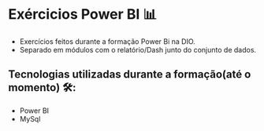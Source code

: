 # Exércicios Power BI 📊
- Exercícios feitos durante a formação Power Bi na DIO.
- Separado em módulos com o relatório/Dash junto do conjunto de dados.


## Tecnologias utilizadas durante a formação(até o momento) 🛠:
- Power BI
- MySql
